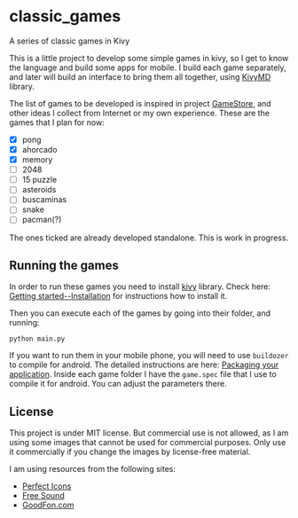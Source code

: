 # classic_games
A series of classic games in Kivy

This is a little project to develop some simple games in kivy, so I get to know the language and build some apps for mobile. I build each game separately, and later will build an interface to bring them all together, using [KivyMD](https://github.com/kivymd/KivyMD) library.

The list of games to be developed is inspired in project [GameStore](https://github.com/neo-mashiro/GameStore), and other ideas I collect from Internet or my own experience. These are the games that I plan for now:

- [x] pong
- [x] ahorcado
- [x] memory
- [ ] 2048
- [ ] 15 puzzle
- [ ] asteroids
- [ ] buscaminas
- [ ] snake
- [ ] pacman(?)

The ones ticked are already developed standalone. This is work in progress.

## Running the games

In order to run these games you need to install [kivy](https://kivy.org/#home) library. Check here: [Getting started--Installation](https://kivy.org/doc/stable/gettingstarted/installation.html) for instructions how to install it.

Then you can execute each of the games by going into their folder, and running:

```
python main.py
```

If you want to run them in your mobile phone, you will need to use `buildozer` to compile for android. The detailed instructions are here: [Packaging your application](https://kivy.org/doc/stable/guide/packaging.html). Inside each game folder I have the `game.spec` file that I use to compile it for android. You can adjust the parameters there.


## License

This project is under MIT license. But commercial use is not allowed, as I am using some images that cannot be used for commercial purposes. Only use it commercially if you change the images by license-free material.

I am using resources from the following sites:

- [Perfect Icons](http://www.perfect-icons.com/index.htm)
- [Free Sound](https://freesound.org/)
- [GoodFon.com](https://www.goodfon.com/)
